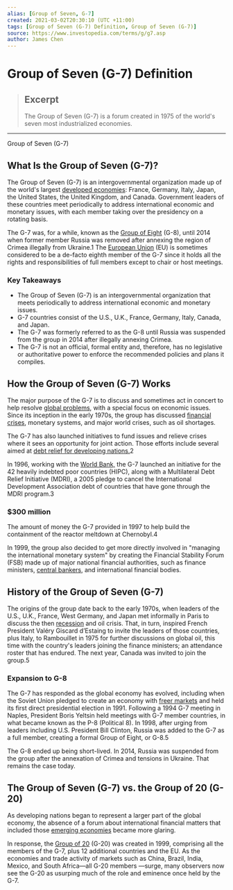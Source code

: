 ```yaml
---
alias: [Group of Seven, G-7]
created: 2021-03-02T20:30:10 (UTC +11:00)
tags: [Group of Seven (G-7) Definition, Group of Seven (G-7)]
source: https://www.investopedia.com/terms/g/g7.asp
author: James Chen
---
```


# Group of Seven (G-7) Definition

> ## Excerpt
> The Group of Seven (G-7) is a forum created in 1975 of the world's seven most industrialized economies.

---

Group of Seven (G-7)
## What Is the Group of Seven (G-7)?

The Group of Seven (G-7) is an intergovernmental organization made up of the world's largest [developed economies](https://www.investopedia.com/terms/d/developed-economy.asp): France, Germany, Italy, Japan, the United States, the United Kingdom, and Canada. Government leaders of these countries meet periodically to address international economic and monetary issues, with each member taking over the presidency on a rotating basis.

The G-7 was, for a while, known as the [Group of Eight](https://www.investopedia.com/terms/g/g8.asp) (G-8), until 2014 when former member Russia was removed after annexing the region of Crimea illegally from Ukraine.1 The [European Union](https://www.investopedia.com/terms/e/europeanunion.asp) (EU) is sometimes considered to be a de-facto eighth member of the G-7 since it holds all the rights and responsibilities of full members except to chair or host meetings.

### Key Takeaways

-   The Group of Seven (G-7) is an intergovernmental organization that meets periodically to address international economic and monetary issues.
-   G-7 countries consist of the U.S., U.K., France, Germany, Italy, Canada, and Japan.
-   The G-7 was formerly referred to as the G-8 until Russia was suspended from the group in 2014 after illegally annexing Crimea.
-   The G-7 is not an official, formal entity and, therefore, has no legislative or authoritative power to enforce the recommended policies and plans it compiles.

## How the Group of Seven (G-7) Works

The major purpose of the G-7 is to discuss and sometimes act in concert to help resolve [global problems](https://www.investopedia.com/terms/u/un-global-compact.asp), with a special focus on economic issues. Since its inception in the early 1970s, the group has discussed [financial crises](https://www.investopedia.com/terms/f/financial-crisis.asp), monetary systems, and major world crises, such as oil shortages.

The G-7 has also launched initiatives to fund issues and relieve crises where it sees an opportunity for joint action. Those efforts include several aimed at [debt relief for developing nations.](https://www.investopedia.com/articles/markets-economy/090616/5-countries-own-most-us-debt.asp)2

In 1996, working with the [World Bank,](https://www.investopedia.com/articles/world-bank-definition/) the G-7 launched an initiative for the 42 heavily indebted poor countries (HIPC), along with a Multilateral Debt Relief Initiative (MDRI), a 2005 pledge to cancel the International Development Association debt of countries that have gone through the MDRI program.3

### $300 million

The amount of money the G-7 provided in 1997 to help build the containment of the reactor meltdown at Chernobyl.4

In 1999, the group also decided to get more directly involved in "managing the international monetary system" by creating the Financial Stability Forum (FSB) made up of major national financial authorities, such as finance ministers, [central bankers](https://www.investopedia.com/articles/insights/082416/should-central-banks-be-independent.asp), and international financial bodies.

## History of the Group of Seven (G-7)

The origins of the group date back to the early 1970s, when leaders of the U.S., U.K., France, West Germany, and Japan met informally in Paris to discuss the then [recession](https://www.investopedia.com/terms/r/recession.asp) and oil crisis. That, in turn, inspired French President Valéry Giscard d’Estaing to invite the leaders of those countries, plus Italy, to Rambouillet in 1975 for further discussions on global oil, this time with the country's leaders joining the finance ministers; an attendance roster that has endured. The next year, Canada was invited to join the group.5

### Expansion to G-8

The G-7 has responded as the global economy has evolved, including when the Soviet Union pledged to create an economy with [freer markets](https://www.investopedia.com/terms/f/freemarket.asp) and held its first direct presidential election in 1991. Following a 1994 G-7 meeting in Naples, President Boris Yeltsin held meetings with G-7 member countries, in what became known as the P-8 (Political 8). In 1998, after urging from leaders including U.S. President Bill Clinton, Russia was added to the G-7 as a full member, creating a formal Group of Eight, or G-8.5

The G-8 ended up being short-lived. In 2014, Russia was suspended from the group after the annexation of Crimea and tensions in Ukraine. That remains the case today.

## The Group of Seven (G-7) vs. the Group of 20 (G-20)

As developing nations began to represent a larger part of the global economy, the absence of a forum about international financial matters that included those [emerging economies](https://www.investopedia.com/terms/e/emergingmarketeconomy.asp) became more glaring.

In response, the [Group of 20](https://www.investopedia.com/terms/g/g-20.asp) (G-20) was created in 1999, comprising all the members of the G-7, plus 12 additional countries and the EU. As the economies and trade activity of markets such as China, Brazil, India, Mexico, and South Africa—all G-20 members —surge, many observers now see the G-20 as usurping much of the role and eminence once held by the G-7.
